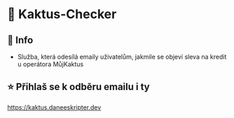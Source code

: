 # 🌵 Kaktus-Checker
## 📃 Info
- Služba, která odesílá emaily uživatelům, jakmile se objeví sleva na kredit u operátora MůjKaktus
## ⭐ Přihlaš se k odběru emailu i ty
https://kaktus.daneeskripter.dev
